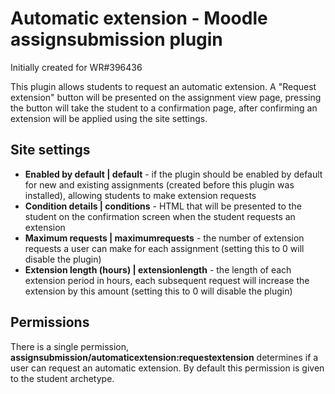 Automatic extension - Moodle assignsubmission plugin
====================
Initially created for WR#396436

This plugin allows students to request an automatic extension. A "Request extension" button will be presented on the assignment view page, pressing the button will take the student to a confirmation page, after confirming an extension will be applied using the site settings.

## Site settings
- **Enabled by default | default** - if the plugin should be enabled by default for new and existing assignments (created before this plugin was installed), allowing students to make extension requests
- **Condition details | conditions** - HTML that will be presented to the student on the confirmation screen when the student requests an extension
- **Maximum requests | maximumrequests** - the number of extension requests a user can make for each assignment (setting this to 0 will disable the plugin)
- **Extension length (hours) | extensionlength** - the length of each extension period in hours, each subsequent request will increase the extension by this amount (setting this to 0 will disable the plugin)

## Permissions
There is a single permission, **assignsubmission/automaticextension:requestextension** determines if a user can request an automatic extension. By default this permission is given to the student archetype.